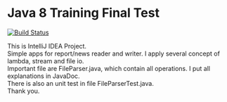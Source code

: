 # Java 8 Training Final Test
[![Build Status](https://travis-ci.org/agriardyan/java8test.png)](https://travis-ci.org/agriardyan/java8test)

This is IntelliJ IDEA Project.<br>
Simple apps for report/news reader and writer. I apply several concept of lambda, stream and file io.<br>
Important file are FileParser.java, which contain all operations. I put all explanations in JavaDoc.<br>
There is also an unit test in file FileParserTest.java.<br>
Thank you.